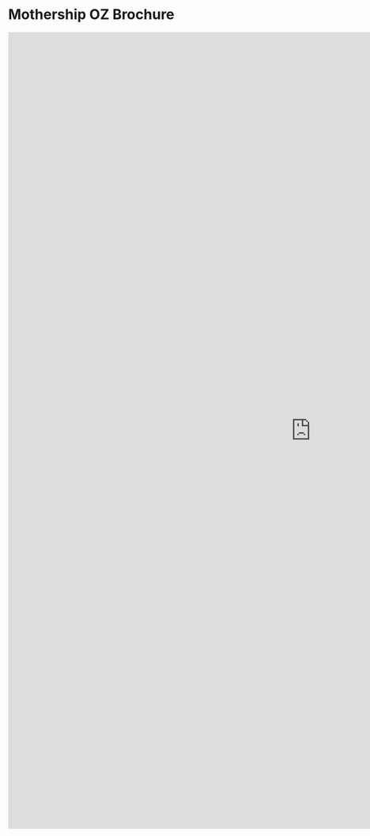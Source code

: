 # Mothership OZ Brochure

<iframe src="https://docs.google.com/presentation/d/e/2PACX-1vS9vR0rOZ1Jfr640gc2kw42nI9C0XmEVDWDglyfx0dM3ncDm_JUK842ZBFlQfDa6Lr0zjSZGEFjEanT/pub?start=false&loop=false&delayms=3000" frameborder="0" width="1224" height="1613" center="true" allowfullscreen="true" mozallowfullscreen="true" webkitallowfullscreen="true"></iframe>
